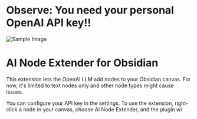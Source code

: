 # Observe: You need your personal OpenAI API key!!

![Sample Image](https://github.com/non-local/obsidian-AI-node-extender/assets/592433/02eb0c85-510a-40d1-a930-e83ad29468da)

# AI Node Extender for Obsidian
This extension lets the OpenAI LLM add nodes to your Obsidian canvas. For now, it's limited to text nodes only and other node types might cause issues.

You can configure your API key in the settings. To use the extension, right-click a node in your canvas, choose AI Node Extender, and the plugin wi